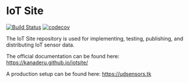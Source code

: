 # IoT Site

[![Build Status](https://travis-ci.com/Kanaderu/iotsite.svg?branch=master)](https://travis-ci.com/Kanaderu/iotsite) [![codecov](https://codecov.io/gh/Kanaderu/iotsite/branch/master/graph/badge.svg)](https://codecov.io/gh/Kanaderu/iotsite)

The IoT Site repository is used for implementing, testing, publishing, and distributing IoT sensor data.

The official documentation can be found here: https://kanaderu.github.io/iotsite/

A production setup can be found here: https://udsensors.tk